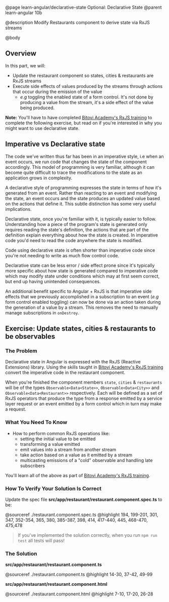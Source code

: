 @page learn-angular/declarative-state Optional: Declarative State
@parent learn-angular 10b

@description Modify Restaurants component to derive state via RxJS streams

@body

## Overview

In this part, we will:

- Update the restaurant component so states, cities & restaurants are RxJS streams
- Execute side effects of values produced by the streams through actions that occur during the emission of the value
    - _e.g_ toggling the enabled state of a form control. It's not done by producing a value from the stream, it's a
     side effect of the value being produced.

**Note:** You'll have to have completed [Bitovi Academy's RxJS training](/learn-rxjs.html) to complete the following 
exercise, but read on if you're interested in why you might want to use declarative state. 

## Imperative vs Declarative state

The code we've written thus far has been in an imperative style, i.e when an event occurs, we run code that changes
the state of the component accordingly. This model of programming is very familiar, although it can become quite difficult 
to trace the modifications to the state as an application grows in complexity.

A declarative style of programming expresses the state in terms of how it's generated from an event. Rather than reacting 
to an event and modifying the state, an event occurs and the state produces an updated value based on the actions that 
define it. This subtle distinction has some very useful implications.

Declarative state, once you're familiar with it, is typically easier to follow. Understanding how a piece of the program's
state is generated only requires reading the state's definition, the actions that are part of the definition explain 
everything about how the state is created. In imperative code you'd need to read the code anywhere the state is modified.

Code using declarative state is often shorter than imperative code since you're not needing to write as much flow control code.

Declarative state can be less error / side effect prone since it's typically more specific about how state is generated 
compared to imperative code which may modify state under conditions which may at first seem correct, but end up having 
unintended consequences. 

An additional benefit specific to Angular + RxJS is that imperative side effects that we previously accomplished in a
subscription to an event (_e.g_ form control enabled toggling) can now be done via an action taken during the generation 
of a value by a stream. This removes the need to manually manage subscriptions in `onDestroy`.

## Exercise: Update states, cities & restaurants to be observables

### The Problem 

Declarative state in Angular is expressed with the RxJS (Reactive Extensions) library. Using the skills taught in 
[Bitovi Academy's RxJS training](/learn-rxjs.html) convert the imperative code in the restaurant component. 

When you're finished the component members `state`, `cities` & `restaurants` will be of the types `Observable<Data<State>>`, 
`Observable<Data<City>>` and `Observable<Data<Restaurant>>` respectively. Each will be defined as a set of RxJS 
operators that produce the type from a response emitted by a service layer request or an event emitted by a form 
control which in turn may make a request.

### What You Need To Know

- How to perform common RxJS operations like:
    - setting the initial value to be emitted
    - transforming a value emitted
    - emit values into a stream from another stream
    - take action based on a value as it emitted by a stream
    - multicasting emissions of a "cold" observable and handling late subscribers
 
 You'll learn all of the above as part of [Bitovi Academy's RxJS training](/learn-rxjs.html). 
 
### How To Verify Your Solution Is Correct

Update the spec file __src/app/restaurant/restaurant.component.spec.ts__ to be:

@sourceref ./restaurant.component.spec.ts
@highlight 194, 199-201, 301, 347, 352-354, 365, 380, 385-387, 398, 414, 417-440, 445, 468-470, 475,478

> If you've implemented the solution correctly, when you run `npm run test` all tests will pass!

### The Solution

__src/app/restaurant/restaurant.component.ts__

@sourceref ./restaurant.component.ts
@highlight 14-30, 37-42, 49-99

__src/app/restaurant/restaurant.component.html__

@sourceref ./restaurant.component.html
@highlight 7-10, 17-20, 26-28